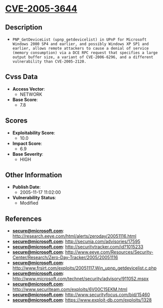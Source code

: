 
# [CVE-2005-3644](https://cve.mitre.org/cgi-bin/cvename.cgi?name=CVE-2005-3644)

## Description

- `PNP_GetDeviceList (upnp_getdevicelist) in UPnP for Microsoft Windows 2000 SP4 and earlier, and possibly Windows XP SP1 and earlier, allows remote attackers to cause a denial of service (memory consumption) via a DCE RPC request that specifies a large output buffer size, a variant of CVE-2006-6296, and a different vulnerability than CVE-2005-2120.`

## Cvss Data

- **Access Vector**:
  - NETWORK
- **Base Score**:
  - 7.8

## Scores

- **Exploitability Score**:
  - 10.0
- **Impact Score**:
  - 6.9
- **Base Severity**:
  - HIGH

## Other Information

- **Publish Date**:
  - 2005-11-17 11:02:00
- **Vulnerability Status**:
  - Modified

## References

- **secure@microsoft.com**: http://research.eeye.com/html/alerts/zeroday/20051116.html
- **secure@microsoft.com**: http://secunia.com/advisories/17595
- **secure@microsoft.com**: http://securitytracker.com/id?1015233
- **secure@microsoft.com**: http://www.eeye.com/Resources/Security-Center/Research/Zero-Day-Tracker/2005/20051116
- **secure@microsoft.com**: http://www.frsirt.com/exploits/20051117.Win_upnp_getdevicelist.c.php
- **secure@microsoft.com**: http://www.microsoft.com/technet/security/advisory/911052.mspx
- **secure@microsoft.com**: http://www.securiteam.com/exploits/6V00C15EKM.html
- **secure@microsoft.com**: http://www.securityfocus.com/bid/15460
- **secure@microsoft.com**: https://www.exploit-db.com/exploits/1328
